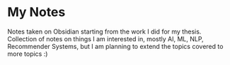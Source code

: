 # My Notes
Notes taken on Obsidian starting from the work I did for my thesis.
Collection of notes on things I am interested in, mostly AI, ML, NLP, Recommender Systems, but I am planning to extend the topics covered to more topics :)
